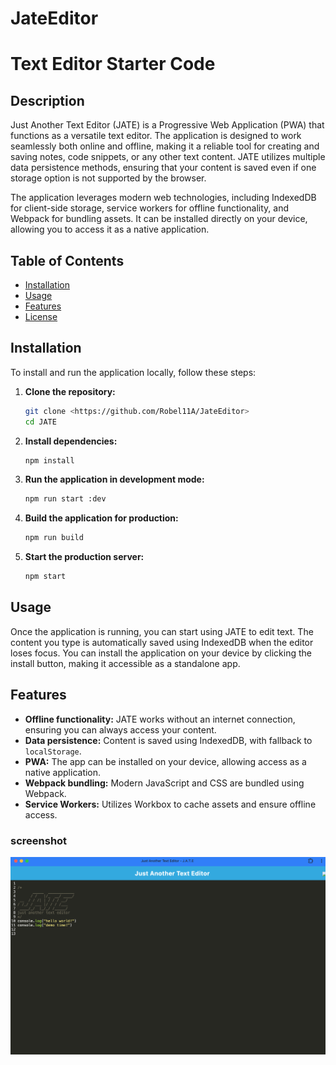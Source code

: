 # JateEditor

# Text Editor Starter Code

## Description

Just Another Text Editor (JATE) is a Progressive Web Application (PWA) that functions as a versatile text editor. The application is designed to work seamlessly both online and offline, making it a reliable tool for creating and saving notes, code snippets, or any other text content. JATE utilizes multiple data persistence methods, ensuring that your content is saved even if one storage option is not supported by the browser.

The application leverages modern web technologies, including IndexedDB for client-side storage, service workers for offline functionality, and Webpack for bundling assets. It can be installed directly on your device, allowing you to access it as a native application.

## Table of Contents

- [Installation](#installation)
- [Usage](#usage)
- [Features](#features)
- [License](#license)

## Installation

To install and run the application locally, follow these steps:

1. **Clone the repository:**
    ```bash
    git clone <https://github.com/Robel11A/JateEditor>
    cd JATE
    ```

2. **Install dependencies:**
    ```bash
    npm install
    ```

3. **Run the application in development mode:**
    ```bash
    npm run start :dev
    ```

4. **Build the application for production:**
    ```bash
    npm run build
    ```

5. **Start the production server:**
    ```bash
    npm start
    ```

## Usage

Once the application is running, you can start using JATE to edit text. The content you type is automatically saved using IndexedDB when the editor loses focus. You can install the application on your device by clicking the install button, making it accessible as a standalone app.

## Features

- **Offline functionality:** JATE works without an internet connection, ensuring you can always access your content.
- **Data persistence:** Content is saved using IndexedDB, with fallback to `localStorage`.
- **PWA:** The app can be installed on your device, allowing access as a native application.
- **Webpack bundling:** Modern JavaScript and CSS are bundled using Webpack.
- **Service Workers:** Utilizes Workbox to cache assets and ensure offline access.

### screenshot 
![Hello image](/hello-image.png)